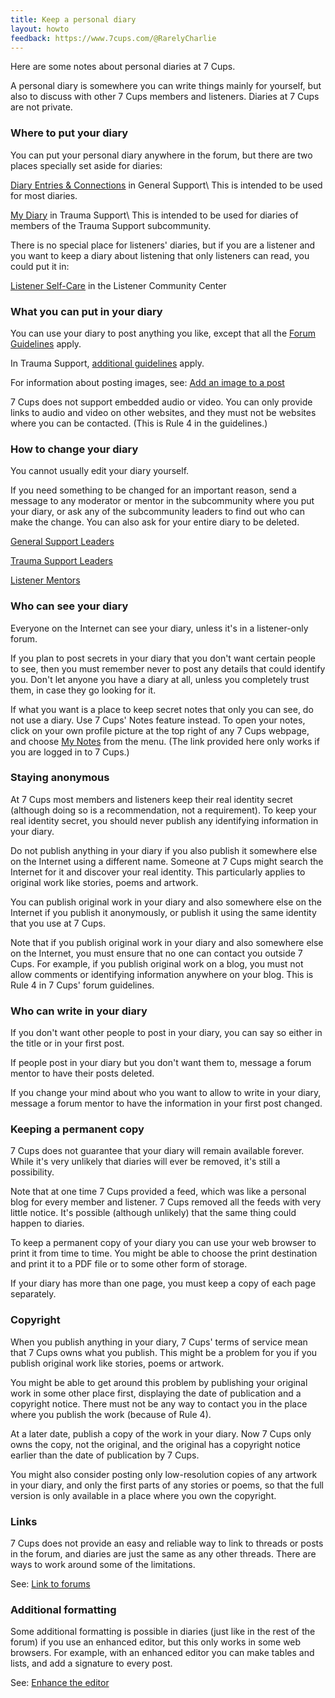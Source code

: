 ```yaml
---
title: Keep a personal diary
layout: howto
feedback: https://www.7cups.com/@RarelyCharlie
---
```

Here are some notes about personal diaries at 7 Cups.

A personal diary is somewhere you can write things mainly for yourself, but also to discuss with other
7 Cups members and listeners. Diaries at 7 Cups are not private.

### Where to put your diary

You can put your personal diary anywhere in the forum, but there are two places specially
set aside for diaries:

[Diary Entries & Connections](https://www.7cups.com/forum/GeneralSupport_28/DiaryEntriesConnections_1597/) in General Support\\
This is intended to be used for most diaries.

[My Diary](https://www.7cups.com/forum/TraumaSupport_60/MyDiary_1301/) in Trauma Support\\
This is intended to be used for diaries of members of the Trauma Support subcommunity.

There is no special place for listeners' diaries, but if you are a listener and you want to
keep a diary about listening that only listeners can read, you could put it in:

[Listener Self-Care](https://www.7cups.com/forum/ListenerCommunityCenter_38/ListenerSelfCare_95/) in the Listener Community Center

### What you can put in your diary

You can use your diary to post anything you like, except that all the [Forum Guidelines](https://www.7cups.com/about/communityGuidelines.php#forum) apply.

In Trauma Support, [additional guidelines](https://www.7cups.com/home/trauma/#guidelines) apply.

For information about posting images, see: [Add an image to a post](https://rarelycharlie.github.io/howto/image) 

7 Cups does not support embedded audio or video. You can only provide links to audio and video
on other websites, and they must not be websites where you can be contacted. 
(This is Rule 4 in the guidelines.)

### How to change your diary

You cannot usually edit your diary yourself.

If you need something to be changed for an important reason, send a message to any moderator or mentor
in the subcommunity where you put your diary, or ask any of the subcommunity leaders to find out who 
can make the change. You can also ask for your entire diary to be deleted.

[General Support Leaders](https://www.7cups.com/home/generalsupport/#leaders)

[Trauma Support Leaders](https://www.7cups.com/home/trauma/#leaders)

[Listener Mentors](https://www.7cups.com/listener/listenerMentors.php)

### Who can see your diary

Everyone on the Internet can see your diary, unless it's in a listener-only forum.

If you plan to post secrets in your diary that you don't want certain people to see, then you must remember
never to post any details that could identify you. Don't let anyone you have a diary at all, unless you completely trust them, in case they go looking for it.

If what you want is a place to keep secret notes that only you can see, do not use a diary. Use 7 Cups' Notes feature instead. To open your notes, click on your own profile picture at the top right of any 7 Cups webpage, and choose [My Notes](https://www.7cups.com/notes.php) from the menu. (The link provided here only works if you are logged in to 7 Cups.)

### Staying anonymous

At 7 Cups most members and listeners keep their real identity secret (although doing so is a recommendation, 
not a requirement). To keep your real identity secret, you should never publish any identifying information in your diary.

Do not publish anything in your diary if you also publish it somewhere else on the 
Internet using a different name. Someone at 7 Cups might search the Internet for it 
and discover your real identity. This particularly applies to original work like stories, poems and artwork.

You can publish original work in your diary and also somewhere else on the Internet 
if you publish it anonymously, or publish it using the same identity that you use at 7 Cups.

Note that if you publish original work in your diary and also somewhere else on the Internet,
you must ensure that no one can contact you outside 7 Cups. For example, if you publish original work on a blog, you must not allow comments or identifying information anywhere on your blog. This is Rule 4 in 7 Cups' forum guidelines.

### Who can write in your diary

If you don't want other people to post in your diary, you can say so either in the title or in your first post.

If people post in your diary but you don't want them to, message a forum mentor to have their posts deleted.

If you change your mind about who you want to allow to write in your diary, message a forum mentor 
to have the information in your first post changed.

### Keeping a permanent copy

7 Cups does not guarantee that your diary will remain available forever. While it's very unlikely 
that diaries will ever be removed, it's still a possibility.

Note that at one time 7 Cups provided a feed, which was like a personal blog for every member and listener. 7 Cups removed all the feeds with very little notice. It's possible (although unlikely) that the same thing could happen to diaries.

To keep a permanent copy of your diary you can use your web browser to print it from time to time. You might be able 
to choose the print destination and print it to a PDF file or to some other form of storage.  

If your diary has more than one page, you must keep a copy of each page separately.

### Copyright

When you publish anything in your diary, 7 Cups' terms of service mean that 7 Cups owns what 
you publish. This might be a problem for you if you publish original work like stories, poems or artwork.

You might be able to get around this problem by publishing your original work in some other place first,
displaying the date of publication and a copyright notice. There must not be any way to contact you in the place where you publish the work (because of Rule 4). 

At a later date, publish a copy of the work in your diary. Now 7 Cups only owns the copy, 
not the original, and the original has a copyright notice earlier than the date of publication by 7 Cups.

You might also consider posting only low-resolution copies of any artwork in your diary, 
and only the first parts of any stories or poems, so that the full version is only available 
in a place where you own the copyright.

### Links

7 Cups does not provide an easy and reliable way to link to threads or posts in the forum, 
and diaries are just the same as any other threads. There are ways to work around some of
the limitations.

See: [Link to forums](https://rarelycharlie.github.io/howto/forumlink )

### Additional formatting

Some additional formatting is possible in diaries (just like in the rest of the forum) 
if you use an enhanced editor, but this only works in some web browsers. For example, 
with an enhanced editor you can make tables and lists, and add a signature to every post.

See: [Enhance the editor](https://rarelycharlie.github.io/howto/editor)
